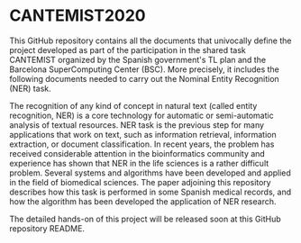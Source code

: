 # CANTEMIST2020
This GitHub repository contains all the documents that univocally define the project developed as part of the participation in the shared task CANTEMIST organized by the Spanish government's TL plan and the Barcelona SuperComputing Center (BSC). More precisely, it includes the following documents needed to carry out the Nominal Entity Recognition (NER) task.


The recognition of any kind of concept in natural text (called entity recognition, NER) is a core technology for automatic or semi-automatic analysis of textual resources. NER task is the previous step for many applications that work on text, such as information retrieval, information extraction, or document classification. In recent years, the problem has received considerable attention in the bioinformatics community and experience has shown that NER in the life sciences is a rather difficult problem. Several systems and algorithms have been developed and applied in the field of biomedical sciences. The paper adjoining this repository describes how this task is performed in some Spanish medical records, and how the algorithm has been developed the application of NER research.

The detailed hands-on of this project will be released soon at this GitHub repository README.

